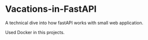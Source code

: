 # Vacations-in-FastAPI
A technical dive into how fastAPI works with small web application.

Used Docker in this projects.
